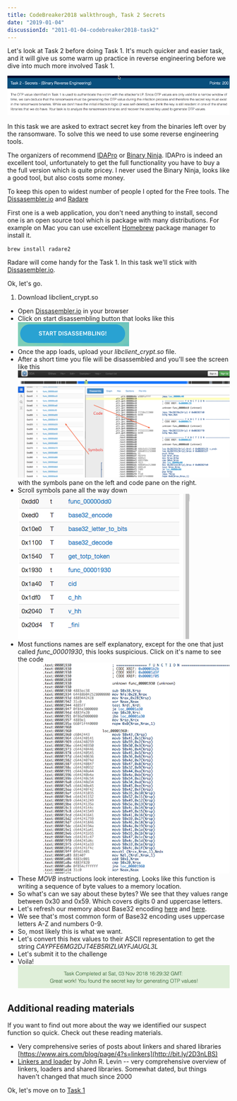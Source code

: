 ```yaml
---
title: CodeBreaker2018 walkthrough, Task 2 Secrets
date: "2019-01-04"
discussionId: "2011-01-04-codebreaker2018-task2"
---
```


Let's look at Task 2 before doing Task 1.  It's much quicker and easier task, and it will give us some warm up practice in reverse engineering before we dive into much more involved Task 1.

![screen](./assignment.png)

In this task we are asked to extract secret key from the binaries left over by the ransomware.  To solve this we need to use some reverse engineering tools.

The organizers of recommend [IDAPro](http://bit.ly/2ST8vgN) or [Binary Ninja](http://bit.ly/2FgVYAk).  IDAPro is indeed an excellent tool, unfortunately to get the full functionality you have to buy a the full version which is quite pricey.  I never used the Binary Ninja,  looks like a good tool, but also costs some money.

To keep this open to widest number of people I opted for the Free tools.  The [Dissasembler.io](http://bit.ly/2Fpufwz) and [Radare](http://bit.ly/2sgwURE)

First one is a web application,  you don't need anything to install,  second one is an open source tool which is package with many distributions.  For example on Mac you can use excellent [Homebrew](http://bit.ly/2D2iVFf) package manager to install it.

```
brew install radare2
```

Radare will come handy for the Task 1.  In this task we'll stick with [Dissasembler.io](http://bit.ly/2Fpufwz).  

Ok, let's go.

1. Download libclient_crypt.so
* Open [Dissasembler.io](http://bit.ly/2Fpufwz) in your browser
* Click on start disassembling button that looks like this ![button](./startdisbutton.png)
* Once the app loads, upload your *libclient_crypt.so* file.
* After a short time you file will be disassembled and you'll see the  screen like this ![screen](./initial_window.png)
  with the symbols pane on the left and code pane on the right.  
* Scroll symbols pane all the way down ![screen](symbols.png)
* Most functions names are self explanatory, except for the one that just called *func_00001930*, this looks suspicious. Click on it's name to see the code ![code](getsecretkey.png)
* These *MOVB* instructions look interesting. Looks like this function is writing a sequence of byte values to a memory location.
* So what's can we say about these bytes?  We see that they values range between 0x30 and 0x59.  Which covers digits 0 and uppercase letters.
* Let's refresh our memory about Base32 encoding [here](http://bit.ly/2TF6sN3) and [here](http://bit.ly/2SQ5Fcc).
* We see that's most common form of Base32 encoding uses uppercase letters A-Z and numbers 0-9.
* So, most likely this is what we want.
* Let's convert this hex values to their ASCII representation to get the string *CAYPFE6MG2DJT4EB5RIZLIAYFJAUGL3L*
* Let's submit it to the challenge
* Voila! ![yay](task2-solved.png)

## Additional reading materials

If you want to find out more about the way we identified our suspect function so quick.
Check out these reading materials.

* Very comprehensive series of posts about linkers and shared libraries [https://www.airs.com/blog/page/4?s=linkers](http://bit.ly/2D3nLBS)
* [Linkers and loader](https://amzn.to/2VHxBkq) by John R. Levin -- very comprehensive overview of linkers, loaders and shared libraries.  Somewhat dated, but things haven't changed that much since 2000


Ok, let's move on to [Task 1](../codebreaker2018_task1)
